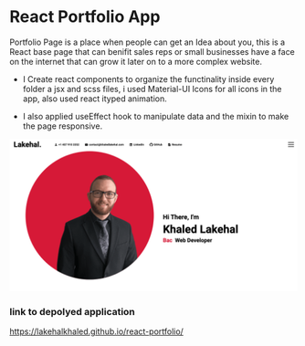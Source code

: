 # React Portfolio App

Portfolio Page is a place when people can get an Idea about you, this is a React base page that can benifit sales reps or small businesses have a face on the internet that can grow it later on to a more complex website.

* I Create react components to organize the functinality inside every folder a jsx and scss files, i used Material-UI Icons for all icons in the app, also used react ityped animation.


* I also applied useEffect hook to manipulate data and the mixin to make the page responsive.

![Image of portfolio page](./public/profile.png)

### link to depolyed application

https://lakehalkhaled.github.io/react-portfolio/